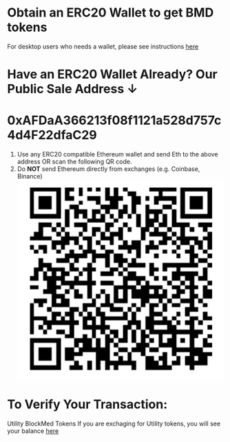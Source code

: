 # Obtain an ERC20 Wallet to get BMD tokens

For desktop users who needs a wallet, please see instructions [here](https://github.com/BlockMedical/BlockMedical/blob/master/docs/metamaskdocs/metamask_exchange_instructions.md)

# Have an ERC20 Wallet Already? Our Public Sale Address ↓
# **0xAFDaA366213f08f1121a528d757c4d4F22dfaC29**

1. Use any ERC20 compatible Ethereum wallet and send Eth to the above address OR scan the following QR code.
2. Do **NOT** send Ethereum directly from exchanges (e.g. Coinbase, Binance)
![QR Code](https://github.com/BlockMedical/BlockMedical/raw/master/docs/mobiledocs/tradecontract_QRcode.mainnet.png)

# To Verify Your Transaction:

Utility BlockMed Tokens
If you are exchaging for Utility tokens, you will see your balance [here](https://etherscan.io/address/0xafdaa366213f08f1121a528d757c4d4f22dfac29)
